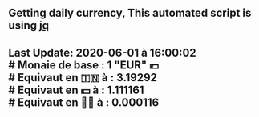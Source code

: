 ## Getting daily currency, This automated script is using [jq](https://stedolan.github.io/jq/)
## Last Update:  2020-06-01 à 16:00:02 </br># Monaie de base : 1 "EUR" 💶 </br> # Equivaut en 🇹🇳 à :  3.19292 </br> # Equivaut en 💵 à : 1.111161</br> # Equivaut en 🐱‍💻 à :  0.000116
